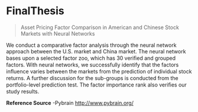 # FinalThesis

> Asset Pricing Factor Comparison in American and Chinese Stock Markets with Neural Networks

We conduct a comparative factor analysis through the neural network approach between the U.S. market and China market. The neural network bases upon a selected factor zoo, which has 30 veriﬁed and grouped factors. With neural networks, we successfully identify that the factors inﬂuence varies between the markets from the prediction of individual stock returns. A further discussion for the sub-groups is conducted from the portfolio-level prediction test. The factor importance rank also veriﬁes our study results.

**Reference Source**
-Pybrain http://www.pybrain.org/
